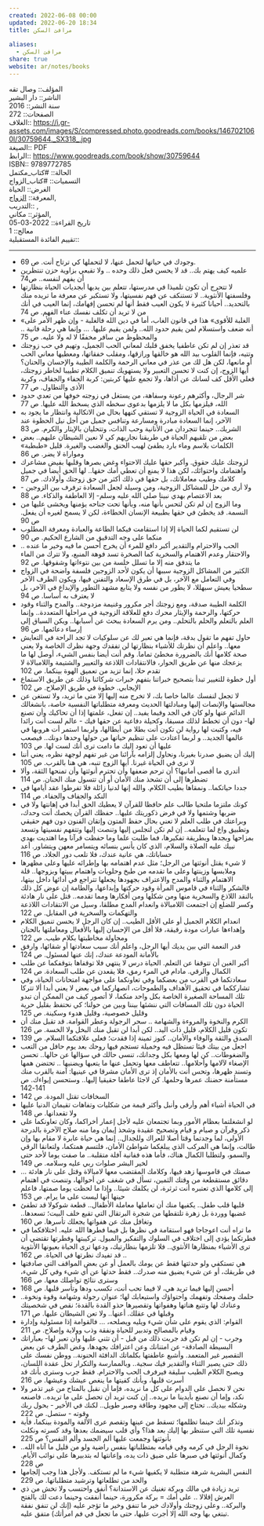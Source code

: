 ```yaml
---  
created: 2022-06-08 00:00  
updated: 2022-06-20 18:34  
title: مرافئ السكن  
  
aliases:  
  - مرافئ السكن  
share: true  
website: ar/notes/books  
---  
```

  
المؤلف:: وصال تقه  
الناشر:: دار البشير  
سنة النشر:: 2016  
الصفحات:: 272  
الغلاف:: <https://i.gr-assets.com/images/S/compressed.photo.goodreads.com/books/1467021060l/30759644._SX318_.jpg>  
الصيغة:: PDF  
الرابط:: <https://www.goodreads.com/book/show/30759644>  
ISBN:: 9789772785  
الحالة:: #كتاب_مكتمل  
التسميات:: #كتاب_الزواج  
الغرض:: الحياة  
المعرفة:: [الزواج](%D8%A7%D9%84%D8%B2%D9%88%D8%A7%D8%AC),  
التدريب:: ,  
المؤثر:: مكاني,  
تاريخ القراءة:: 2022-03-05  
معالج:: 1  
تقييم الفائدة المستقبلية::  
  
---  
  
- وجودك في حياتها لتحمل عنها، لا لتحملها كي ترتاح أنت. ص 69.  
- علميه كيف يهتم بك.. قد لا يحسن فعل ذلك وحده .. ولا تقبعي بزاوية حزن تنتظرين أن يفهم لنفسه.. ص74  
- لا تتحرج أن تكون تلميذا في مدرستها، تتعلم بين يديها أبجديات الحياة بنظارتها وفلسفتها الأنثوية.. لا تستنكف عن فهم نفسيتها، ولا تستكبر عن معرفة ما تريده منك بالتحديد.. أحيانا كثيرة لا يكون العيب فقط أنها لم تحسن إفهامك، إنما العيب في أنك من لا تريد أن تكلف نفسك عناء الفهم. ص 74  
- «الغلبة للأقوى» هذا في قانون الغاب، أما في دين الله فالغلبة - وإن ظهر الأمر على أنه ضعف واستسلام لمن يقيم حدود الله.. ولمن يقيم عليها. … وإنما هي رحلة فانية .. والمحظوظ من سافر مخففًا لا له ولا عليه. ص 75  
- قد تعذر إن لم تكن عاطفيا يخفق قلبك لمعاني الحب الجميل، وتهيم في حب زوجتك وتتيه، فإنما القلوب بيد الله هو خالقها ورازقها، ومقلب خفقاتها، ومعطيها معاني الحب أو مانعها، لكن هل لك من عذر في معاني الرحمة والكلمة الطيبة والإحسان والحنان؟ أيها الزوج، إن كنت لا تحسن التعبير ولا يستهويك تنميق الكلام تطييبا لخاطر زوجتك، فعلى الأقل كف لسانك عن أذاها، ولا تجمع عليها كربتين: كربة الجفاء والجفاف، وكربة الأذى والتطاول. ص 77  
- شر الرجال، وأكثرهم رعونة وسفاهة، من يستغل في زوجته خوفها من تعدي حدود الله، فيلزمها بكل ما لا يلزمها بدعوى سخطه الذي يسخط الله عليها. ص 77  
- السعادة في الحياة الزوجية لا تستقي كنهها بحال من الاتكالية وانتظار ما يجود به الآخر، إنما السعادة مبادرة ومسارعة وتنافس جميل من أجل نيل الحظوة عند الشريك.. حينما تتجردان من الأنانية وحب الذات، وتتحليان بالإيثار والكرم. ص 83  
- بعض من تلقيهم الحياة في طريقنا نجاريهم كي لا نعين الشيطان عليهم.. بعض الكلمات بلاسم وماء بارد يطفئ لهيب الحنق والغضب والغيرة. قليل «طبطبة» ومواراة لا يضر. ص 86  
- لزوجتك عليك حقوق. وأكبر حقها عليك الاحتواء وغض بصرها وقلبها بفيض مشاعرك واهتمامك واحتوائك، لكن هذا لا يمنع أن تعطي أمك حقها.. لها الحق أيضا في جميل كلامك وطيب معاملاتك، بل حقها في ذلك أكثر من حق زوجتك وأولادك. ص 87  
- ولا أرى من حل للمشاكل الزوجية، ومن وسيلة لجعل السعادة ترفرف بين الزوجين - بعد الاعتصام بهدي نبينا صلى الله عليه وسلم- إلا العاطفة والذكاء. ص 88  
- وما الزوج إن لم تكن لتحس بأنها منه، وبأنها تحت جناحه يؤمنها ويخشى عليها من النسمة. قد يخطئ في حقها بطبيعة الإنسان الخطاءة، لكن لا يسمح لغيره أن يفعل. ص 90  
- لن تستقيم لكما الحياة إلا إذا استقامت فيكما الطاعة والعبادة ومعرفة المطلوب منكما على وجه التدقيق من الشارع الحكيم. ص 90  
- الحب والاحترام والتقدير أكبر دافع للمرء أن يخرج أحسن ما فيه وخير ما عنده .. والاحتقار وعدم الاهتمام والسخرية كما الصخرة تسد فوهة المنبع، ولا تترك من الماء ما يتدفق منه إلا ما تسلل خلسة من بين نتوءاتها وشقوقها. ص 92  
- الكثير من المشاكل الزوجية سببها أن يكون لأحد الزوجين فلسفة واضحة في الزواج وفي التعامل مع الآخر، بل في طرق الإسعاد والتفنن فيها، ويكون الطرف الآخر سطحيا يعيش سبهللا، لا يطور من نفسه ولا يتابع مشهد التطور والإبداع في الآخر، بل لا يعترف به أساسا. ص 94  
- الكلمة الطيبة صدقة، ومع زوجتك أجر مكرور وغنيمة مزدوجة.. والمدح والثناء وقود حركتها، والرحمة والإيثار محرك دفع للعلاقة الزوجية في مراحلها المتعددة.. وإنما العلم بالتعلم والحلم بالتحلم.. ومن يرم السعادة يبحث عن أسبابها.. ويكن السباق إلى إرساء دعائمها. ص 96  
- حاول تفهم ما تقول بدقة، فإنما هي تعبر لك عن سلوكيات لا تجد الراحة في التعايش معها.. واعلم أن نظرتك للأشياء بنظارتها لن تفقدك وجهة نظرك الخاصة ولا يعني صحة كلامها أنك بالضرورة مخطئ تماما. وقم أنت أيضا بنفس الشيء، أوصل لها ما يزعجك منها عن طريق الحوار، فالانتقادات اللاذعة والتعيير والشتيمة واللامبالاة لا تقدم حلا، إنما تزيد من تعميق الهوة بينكما. ص 102  
- أول خطوة للتغيير تبدأ بتصحيح خبراتنا بتفهم خبرات شركائنا وذلك عن طريق الاستماع الإيجابي. خطوة في طريق الإصلاح. ص 102  
- لا تجعل لنفسك عالما خاصا بك، لا تخرج منه إليها إلا متى ما تريد، ولا تستغن عن مجالستها والإنصات إليها ومبادلتها الحديث ومعرفة متطلباتها النفسية خاصة، بانشغالك الدائم عنها ولو كان في الجد وفيما يفيد.. إن تفعل، علمتها إذا أن تحاكيك وأن تصنع لها- دون أن تخطط لذلك مسبقا، وكحيلة دفاعية عن حقها فيك - عالم لست أنت رائدا فيه، وكتبت لها رواية لن تكون أنت بطلا من أبطالها، ولربما استمر أت هروبها في عالمها الجديد.. و لربما اعتادت على تنظيم حياتها من حولها وحدها دونك.. فيصعب عليها أن تعود إليك ما دامت ترى أنك لست لها. ص 103  
- إليك أن يضيق صدرنا بغيرنا، ونحاول إلزامه بآرائنا من غير تفهم لوجهة نظره، يعني أننا لا نرى في الحياة غيرنا. أيها الزوج تنبه، هي هنا بالقرب. ص 105  
- أتدري ما أقصى أمانيها؟ أن ترحم ضعفها وأن تحترم أنوثتها وأن تمنحها الثقة، وألا تضطرها إلى أن تشحذ منك الأمان أو أن تتسول منك الحنان. ص 114  
- جددا حياتكما.. ونمقاها بطيب الكلام. والله إنها لدنيا زائلة فلا تفرطوا عقد أيامها في النكد والجفاف والجفاء. ص 114  
- كونك ملتزما ملتحيا طالب علم حافظا للقرآن لا يعطيك الحق أبدا في إهانتها ولا في ضربها وشتمها ولا في فرض ذكوريتك عليها.. حفظك القرآن يخصك أنت وحدك، وبراعتك في طلب العلم لا تعني بحال حفظ المتون وإتقان الفنون دون فهم حقيقي وتطبيق واع لما تتعلمه.. إن لم تكن لتجلس إليها وتنصت إليها وتتفهم نفسيتها وتسعد بمزاحها وبجدها وبطريقة تفكيرها، فما طلبت علما وما حفظت قرآنا وما اهتديت بهدي نبيك عليه الصلاة والسلام، الذي كان يأنس بنسائه ويتسامر معهن ويتشاور. أعد حساباتك، هي عانية عندك، فلا تلعب دور الجلاد. ص 116  
- لا شيء يقتل أنوثتها من الرجل؛ مثل عدم اهتمامه بها وإطرائه عليها وعلى مظهرها وملابسها وزينتها وعلى ما تقدمه من طبخ وحلويات واهتمام ببيتها وبزوجها.. قلة الاهتمام والثناء والمدح والاعتراف بجهودها يجعلها تتراجع في أدائها داخل بيتها، فالشكر والثناء في قاموس المرأة وقود حركتها وإبداعها، والطامة إن عوض كل ذلك بالنقد اللاذع والسخرية منها ومن شكلها ومن أفكارها ومما تقدمه.. قتل على نار هادئة وكسر للضلع إن اجتمعت اللامبالاة وانعدام المدح مطلقا، وسيل من الانتقادات اللاذعة والتهكمات والسخرية في المقابل. ص 122  
- انعدام الكلام الجميل أو على الأقل الطيب.. إن كان الرجل لا يحسن تنميق الكلام وإهداءها عبارات مودة رقيقة، فلا أقل من الإحسان إليها بالأفعال ومعاملتها بالحنان ومحاولة مخاطبتها بكلام طيب. ص 122  
- قدر النعمة التي بين يديك أيها الرجل، واعلم أنك سبب سعادتها أو شقائها، وارفق بالأمانة المودعة عندك، إنك عنها لمسئول. ص 124  
- أكبر الغبن أن تتوقفا عن التعلم. الحياة درس لا ينتهي فلا توقفاها بتوقفكما عن طلب الكمال والرقي. مادام في المرء رمق، فلا يقعدن عن طلب السعادة. ص 124  
- سعادتكما في القرب من بعضكما وفي تعاونكما على مواجهة امتحانات الحياة، وفي تشارككما في تحقيق الأهداف والطموحات، انصهاركما في بعض لا يعني أبدا ألا تتركا تلك المساحة الصغيرة الخاصة بكل واحد منكما، لا أتصور كيف من الممكن أن تبدو الحياة دون تلك المسافات التي ننشئها بيننا وبين من حولنا؛ كي نحتفظ بقليل حرية وقليل خصوصية، وقليل هدوء وسكينة. ص 125  
- الكرم والنخوة والمروءة والشهامة .. سحر الرجولة وعطر القوامة. قد تقبل منك أن تكون قليل الكلام، قليل ذات اليد.. لكن أبدا لن تقبل منك البخل ولا الخسة. ص 126  
- الصدق والثقة والوفاء والأمان.. كنوز ثمينة إذا فقدت؛ فعلى علاقتكما السلام. ص 139  
- اجعل من بيتك فيئا تستظل فيه وخميلة تستجم فيها روحك بعد يوم حافل من التعب والضغوطات.. كن لها ومعها بكل وجدانك، تنسى حالك في سؤالها عن حالها.. تحسن الإصغاء لآلامها وأحلامها.. تتعاطف معها وتحمل عنها ما يتعبها ويضنيها .. تحتضن همها وتسند ظهرها، وتحس أنت بالأمان إذ ترى الأمان مشرقا في عينيها: آمنة بالقرب منك مستأمنة حضنك عمرها وحلمها. كن لاجئا عاطفا حقيقيا إليها.. وستحسن إيواءك. ص 141-142  
- السخافات تقتل المودة. ص 142  
- في الحياة أشياء أهم وأرقى وأنبل وأكثر قيمة من شكليات وتفاهات تقيمان الدنيا عليها ولا تقعدانها. ص 148  
- لو انشغلتما بعظام الأمور وبما تجتمعان عليه لأجل إعمار أخراكما، وكان تعاونكما على ذكر وقرآن و صيام و قيام وتصحيح عقيدة وشحذ إيمان وما منه صلاح الآخرة بالدرجة الأولى، لما وجدتما وقتا أصلا للعراك وللجدال.. إنما هي حياة عابرة لا مقام بها وإن طالت، وإنما هي المركب الذي يبلغكما شواطئ الأمان، فلتسم همتكما، ولتعانقا الرقي والسمو، ولتطلبا الكمال هناك، فأما هذه ففانية آفلة متقلبة.. ما صفت يوما لأحد حتى لخير البشر صلوات ربي عليه وسلامه. ص 149  
- صمتك في قاموسها زهد فيها، وكلامك المقتضب معها لامبالاة وقتل على نار هادئة … دقائق مستقطعة من وقتك الثمين، تسأل في شغف عن أحوالها، وتنصت في اهتمام إلى كلامها الذي تعتبره أنت ثرثرة، لن يكلفك شيئا.. وإذا ما لحظت يوما صمتها، فاعلم حينها أنها ليست على ما يرام. ص 153  
- قلبها قلب طفل.. يكفيها منك أن تعاملها معاملة الأطفال.. قطعة شوكولا قد تطفئ غضبها ووردة بل زهرة تلتقطها من شجرة البرتقال التي تقبع خلف البيت؛ تسعدها.. وتغافل منك عن هفواتها يجعلك تأسرها. ص 160  
- ما تراه أنت اعوجاجا فهو استقامة في نظرها بل فيما فطرها الله عليه. اختلافكما في فطرتكما يؤدي إلى اختلاف في السلوك والتفكير والميول. تركيبتها وفطرتها تقتضي أن ترى الأشياء بمنظارها الأنثوي.. فلا تلزمها بنظارتيك، ودعها ترى الحياة بعيونها الأنثوية .. قد تفيدك نظرتها في الحياة. ص 162  
- هي تستكفي ولو حدثتها فقط عن يومك بالعمل أو عن بعض المواقف التي صادفتها في طريقك، أو عن شيء يضيق منه صدرك.. فقط حدثها عن أي شيء وفي كل شيء، وسترى نتائج تواصلك معها. ص 166  
- أحسن إليها فيما تريد هي، لا فيما تحب أنت، تكسب ودها وتأسر قلبها. ص 168  
- حلمك وصفحك وتفهمك واحتواؤك واستيعابك لها؛ عنوان رجولة وشهامة وقوة ونخوة.. وعنادك لها وتتبع هناتها وهفواتها وتقصيرها حذو القدة بالقدة؛ نقص في شخصيتك وقبلها في عقلك. أعنها.. ولا تعن الشيطان عليها. ص 171  
- القوام: الذي يقوم على شأن شيء ويليه ويصلحه، … فالقوامة إذا مسئولية وإدارة وقيام بالمصالح وتدبير للحياة ونفقة وذب وولاية وإصلاح. ص 211  
- وجرب - إن لم تكن قد جربت ذلك من قبل - أن تثني عليها وأن تعبر لها- بعباراتك البسيطة الصادقة- عن امتنانك وعن اعترافك بجهدها، وغض الطرف عن بعض التقصير غير المتعمد. وأشبع عاطفتها بكلماتك الدافئة الحنونة.. ووطن نفسك على ذلك حتى يصير الثناء والتقدير فيك سجية.. وبالممارسة والتكرار تحل عقدة اللسان، ويصبح الكلام الطيب سليقة فيرفرف الحب والاحترام. فقط جرب وسترى بأنك قد أسرت قلبها، وبأنك كفيتها ما ينغص عيشك وعيشها. ص 216  
- نحن لا نحصل على الدوام على كل ما نريده، فإما أن نقبل بالمتاح من غير تذمر ولا نكد، وإما أن نصنع بأيدينا ما نريده.. إن كنت تريد أن تحصل على ما تريده.. فاصنعه وشكله بيديك.. تحتاج إلى مجهود وطاقة وصبر طويل.. لكنك في الأخير - بحول ربك وقوته - ستصل. ص 222  
- وتذكر أنك حينما تظلمها؛ تسقط من عينها وتقصم عرى الألفة والمودة بينكما، فأية نفسية تلك التي ستنظر بها إليك بعد هذا؟ وأي قلب سيضمك بعدها وقد كسرته ونكلت بأنوثتها وجمعت عليها ألم الجسد وألم النفس؟ ص 225  
- نخوة الرجل في كرمه وفي قيامه بمتطلباتها بنفس راضية ولو من قليل ما آتاه الله.. وكمال أنوثتها في صبرها على ضيق ذات يده، وإعانتها له بتدبيرها على نوائب الأيام. ص 228  
- النفس البشرية شرهة متطلبة لا يكفيها شيء ما لم تستكف. ولأجل هذا وجب إلجامها والحد من تطلعاتها وترشيد متطلباتها. ص 229  
- تريد زيادة في مالك وبركة تغنيك عن الاستدانة؟ أنفق واحتسب ولا تخش من ذي العرش إقلالا .. على أمك = بركة مكرورة، حينما أنفقت وحينما دعت لك بالفتح والبركة.. وعلى زوجتك وأولادك خير ما تنفق وخير ما تؤجر عليه (إنك لن تنفق نفقة تبتغي بها وجه الله إلا أجرت عليها، حتى ما تجعل في فم امرأتك) متفق عليه.  
